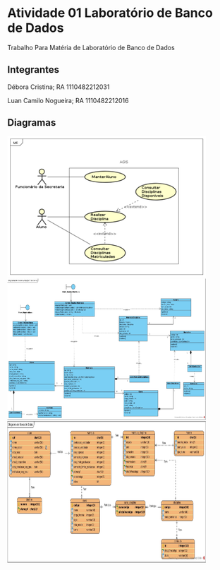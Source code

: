 # Atividade 01 Laboratório de Banco de Dados

Trabalho Para Matéria de Laboratório de Banco de Dados

## Integrantes
<p>Débora Cristina; RA 1110482212031</p>
<p>Luan Camilo Nogueira; RA 1110482212016</p>

## Diagramas
 <img src="./src/main/webapp/WEB-INF/doc/Diagrama de Caso de Uso.png" alt="" width="450" height="320">
 <img src="./src/main/webapp/WEB-INF/doc/Diagrama_de_Classe.jpg" alt="" width="450" height="320"> 
 <img src="./src/main/webapp/WEB-INF/doc/Diagrama de Banco de Dados.jpg" alt="" width="450" height="320"> 
